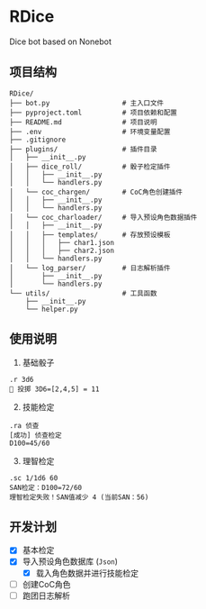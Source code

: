 # RDice
Dice bot based on Nonebot

## 项目结构
```
RDice/
├── bot.py                  # 主入口文件
├── pyproject.toml          # 项目依赖和配置
├── README.md               # 项目说明
├── .env                    # 环境变量配置
├── .gitignore
├── plugins/                # 插件目录
│   ├── __init__.py
│   ├── dice_roll/          # 骰子检定插件
│   │   ├── __init__.py
│   │   └── handlers.py
│   └── coc_chargen/        # CoC角色创建插件
│   │   ├── __init__.py
│   │   └── handlers.py
│   └── coc_charloader/     # 导入预设角色数据插件
│   │   ├── __init__.py
│   │   ├── templates/      # 存放预设模板
│   │   │   ├── char1.json
│   │   │   ├── char2.json
│   │   └── handlers.py
│   └── log_parser/         # 日志解析插件
│       ├── __init__.py
│       └── handlers.py
└── utils/                  # 工具函数
    ├── __init__.py
    └── helper.py
```

## 使用说明

1. 基础骰子
```
.r 3d6
🎲 投掷 3D6=[2,4,5] = 11
```

2. 技能检定
```
.ra 侦查
[成功] 侦查检定
D100=45/60
```

3. 理智检定
```
.sc 1/1d6 60
SAN检定：D100=72/60
理智检定失败！SAN值减少 4 (当前SAN：56)
```


## 开发计划
- [x] 基本检定
- [x] 导入预设角色数据库 (`Json`)
    - [x] 载入角色数据并进行技能检定
- [ ] 创建CoC角色
- [ ] 跑团日志解析